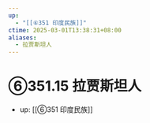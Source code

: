 ```yaml
---
up:
  - "[[⑥351 印度民族]]"
ctime: 2025-03-01T13:38:31+08:00
aliases:
  - 拉贾斯坦人
---
```


# ⑥351.15 拉贾斯坦人

- up: [[⑥351 印度民族]]

